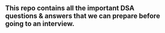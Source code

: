 ## This repo contains all the important DSA questions & answers that we can prepare before going to an interview.